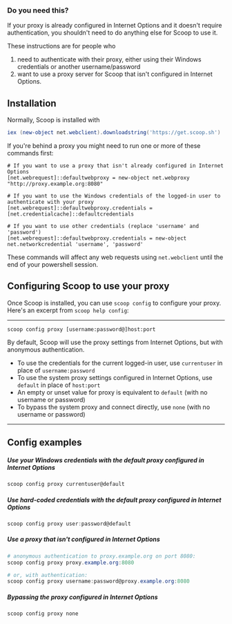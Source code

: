 ### Do you need this?
If your proxy is already configured in Internet Options and it doesn't require authentication, you shouldn't need to do anything else for Scoop to use it.

These instructions are for people who

1. need to authenticate with their proxy, either using their Windows credentials or another username/password
2. want to use a proxy server for Scoop that isn't configured in Internet Options.

## Installation

Normally, Scoop is installed with

```powershell
iex (new-object net.webclient).downloadstring('https://get.scoop.sh')
```

If you're behind a proxy you might need to run one or more of these commands first:

```
# If you want to use a proxy that isn't already configured in Internet Options
[net.webrequest]::defaultwebproxy = new-object net.webproxy "http://proxy.example.org:8080"

# If you want to use the Windows credentials of the logged-in user to authenticate with your proxy
[net.webrequest]::defaultwebproxy.credentials = [net.credentialcache]::defaultcredentials

# If you want to use other credentials (replace 'username' and 'password')
[net.webrequest]::defaultwebproxy.credentials = new-object net.networkcredential 'username', 'password'
```

These commands will affect any web requests using `net.webclient` until the end of your powershell session.

## Configuring Scoop to use your proxy

Once Scoop is installed, you can use `scoop config` to configure your proxy. Here's an excerpt from `scoop help config`:

---
`scoop config proxy [username:password@]host:port`

By default, Scoop will use the proxy settings from Internet Options, but with anonymous authentication.

* To use the credentials for the current logged-in user, use `currentuser` in place of `username:password`
* To use the system proxy settings configured in Internet Options, use `default` in place of `host:port`
* An empty or unset value for proxy is equivalent to `default` (with no username or password)
* To bypass the system proxy and connect directly, use `none` (with no username or password)
---

## Config examples

##### Use your Windows credentials with the default proxy configured in Internet Options

```powershell
scoop config proxy currentuser@default
```

##### Use hard-coded credentials with the default proxy configured in Internet Options

```powershell
scoop config proxy user:password@default
```

##### Use a proxy that isn't configured in Internet Options
```powershell
# anonymous authentication to proxy.example.org on port 8080:
scoop config proxy proxy.example.org:8080

# or, with authentication:
scoop config proxy username:password@proxy.example.org:8080
```

##### Bypassing the proxy configured in Internet Options

```powershell
scoop config proxy none
```
